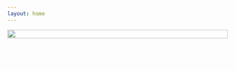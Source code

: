 ```yaml
---
layout: home
---
```


<div class="home-container">
  <div class="home-splash">
    <img class="home-splash" src="/logo.svg">
  </div>
  <div class="break"></div>
  <a class="home-get-started" href="/guides/getting-started/introduction.html">
    GET STARTED
  </a>
</div>


<style lang="css">
.home-container{
  display: flex;
  flex-wrap: wrap;
  margin-top: var(--vp-nav-height);
  align-content: center;
  justify-items: center;
  justify-content: center;
}

.break {
  flex-basis: 100%;
  height: 0;
}

.home-splash{
  max-height: 210px;
  width: 100%;
}

.home-get-started{
  text-align: center;
  max-width: 200px;
  margin-top: 36px;
  padding: 8px 24px 8px 24px;
  background-color: var(--vp-c-brand);
  border-radius: 30px;
  color: white;
}
</style>
